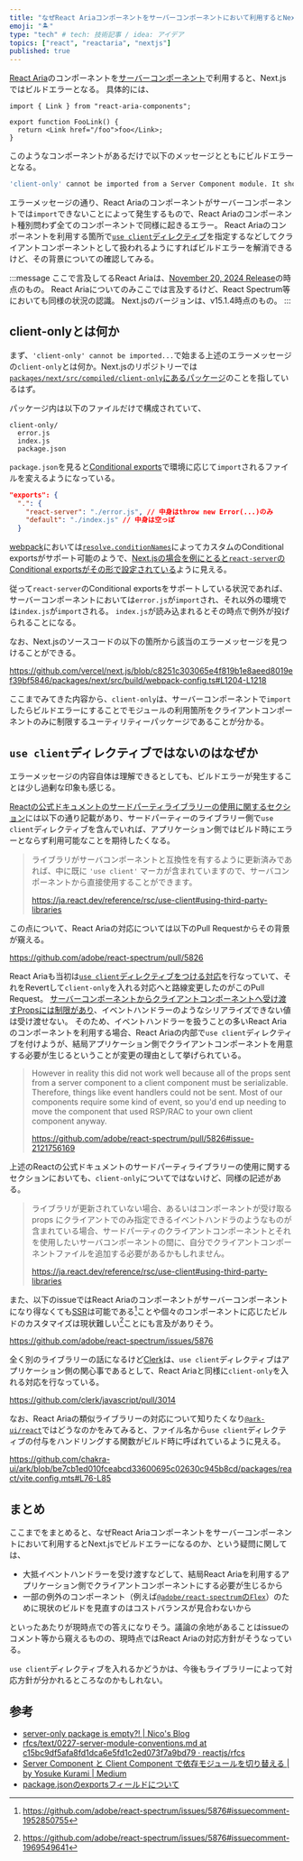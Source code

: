 ```yaml
---
title: "なぜReact Ariaコンポーネントをサーバーコンポーネントにおいて利用するとNext.jsでビルドエラーになるのか"
emoji: "🏝"
type: "tech" # tech: 技術記事 / idea: アイデア
topics: ["react", "reactaria", "nextjs"]
published: true
---
```


[React Aria](https://react-spectrum.adobe.com/react-aria/)のコンポーネントを[サーバーコンポーネント](https://ja.react.dev/reference/rsc/server-components)で利用すると、Next.jsではビルドエラーとなる。
具体的には、

```tsx
import { Link } from "react-aria-components";

export function FooLink() {
  return <Link href="/foo">foo</Link>;
}
```

このようなコンポーネントがあるだけで以下のメッセージとともにビルドエラーとなる。

```sh
'client-only' cannot be imported from a Server Component module. It should only be used from a Client Component.
```

エラーメッセージの通り、React Ariaのコンポーネントがサーバーコンポーネントでは`import`できないことによって発生するもので、React Ariaのコンポーネント種別問わず全てのコンポーネントで同様に起きるエラー。
React Ariaのコンポーネントを利用する箇所で[`use client`ディレクティブ](https://ja.react.dev/reference/rsc/use-client)を指定するなどしてクライアントコンポーネントとして扱われるようにすればビルドエラーを解消できるけど、その背景についての確認してみる。

:::message
ここで言及してるReact Ariaは、[November 20, 2024 Release](https://react-spectrum.adobe.com/releases/2024-11-20.html)の時点のもの。
React Ariaについてのみここでは言及するけど、React Spectrum等においても同様の状況の認識。
Next.jsのバージョンは、v15.1.4時点のもの。
:::

## client-onlyとは何か

まず、`'client-only' cannot be imported...`で始まる上述のエラーメッセージの`client-only`とは何か。Next.jsのリポジトリーでは[`packages/next/src/compiled/client-only`にあるパッケージ](https://github.com/vercel/next.js/tree/c8251c303065e4f819b1e8aeed8019ef39bf5846/packages/next/src/compiled/client-only)のことを指しているはず。

パッケージ内は以下のファイルだけで構成されていて、

```
client-only/
  error.js
  index.js
  package.json
```

`package.json`を見ると[Conditional exports](https://nodejs.org/api/packages.html#conditional-exports)で環境に応じて`import`されるファイルを変えるようになっている。

```json:package.json
"exports": {
  ".": {
    "react-server": "./error.js", // 中身はthrow new Error(...)のみ
    "default": "./index.js" // 中身は空っぽ
  }
```

[webpack](https://webpack.js.org/)においては[`resolve.conditionNames`](https://webpack.js.org/configuration/resolve/#resolveconditionnames)によってカスタムのConditional exportsがサポート可能のようで、[Next.jsの場合を例にとると`react-server`のConditional exportsがその形で設定されている](https://github.com/vercel/next.js/blob/33e8334d35cb353c37b5d21fb4ca9d860d2e3f6a/packages/next/src/build/webpack-config.ts#L573-L578)ように見える。

従って`react-server`のConditional exportsをサポートしている状況であれば、サーバーコンポーネントにおいては`error.js`が`import`され、それ以外の環境では`index.js`が`import`される。
`index.js`が読み込まれるとその時点で例外が投げられることになる。

なお、Next.jsのソースコードの以下の箇所から該当のエラーメッセージを見つけることができる。

https://github.com/vercel/next.js/blob/c8251c303065e4f819b1e8aeed8019ef39bf5846/packages/next/src/build/webpack-config.ts#L1204-L1218

ここまでみてきた内容から、`client-only`は、サーバーコンポーネントで`import`したらビルドエラーにすることでモジュールの利用箇所をクライアントコンポーネントのみに制限するユーティリティーパッケージであることが分かる。

## `use client`ディレクティブではないのはなぜか

エラーメッセージの内容自体は理解できるとしても、ビルドエラーが発生することは少し過剰な印象も感じる。

[Reactの公式ドキュメントのサードパーティライブラリーの使用に関するセクション](https://ja.react.dev/reference/rsc/use-client#using-third-party-libraries)には以下の通り記載があり、サードパーティーのライブラリー側で`use client`ディレクティブを含んでいれば、アプリケーション側ではビルド時にエラーとならず利用可能なことを期待したくなる。

> ライブラリがサーバコンポーネントと互換性を有するように更新済みであれば、中に既に `'use client'` マーカが含まれていますので、サーバコンポーネントから直接使用することができます。
>
> https://ja.react.dev/reference/rsc/use-client#using-third-party-libraries

この点について、React Ariaの対応については以下のPull Requestからその背景が窺える。

https://github.com/adobe/react-spectrum/pull/5826

React Ariaも当初は[`use client`ディレクティブをつける対応](https://github.com/adobe/react-spectrum/pull/5498)を行なっていて、それをRevertして`client-only`を入れる対応へと路線変更したのがこのPull Request。
[サーバーコンポーネントからクライアントコンポーネントへ受け渡すPropsには制限があり](https://ja.react.dev/reference/rsc/use-client#serializable-types)、イベントハンドラーのようなシリアライズできない値は受け渡せない。
そのため、イベントハンドラーを扱うことの多いReact Ariaのコンポーネントを利用する場合、React Ariaの内部で`use client`ディレクティブを付けようが、結局アプリケーション側でクライアントコンポーネントを用意する必要が生じるということが変更の理由として挙げられている。

> However in reality this did not work well because all of the props sent from a server component to a client component must be serializable. Therefore, things like event handlers could not be sent. Most of our components require some kind of event, so you'd end up needing to move the component that used RSP/RAC to your own client component anyway.
>
> https://github.com/adobe/react-spectrum/pull/5826#issue-2121756169

上述のReactの公式ドキュメントのサードパーティライブラリーの使用に関するセクションにおいても、`client-only`についてではないけど、同様の記述がある。

> ライブラリが更新されていない場合、あるいはコンポーネントが受け取る props にクライアントでのみ指定できるイベントハンドラのようなものが含まれている場合、サードパーティのクライアントコンポーネントとそれを使用したいサーバコンポーネントの間に、自分でクライアントコンポーネントファイルを追加する必要があるかもしれません。
>
> https://ja.react.dev/reference/rsc/use-client#using-third-party-libraries

また、以下のissueではReact Ariaのコンポーネントがサーバーコンポーネントになり得なくても[SSR](https://react-spectrum.adobe.com/react-aria/ssr.html)は可能である[^1]ことや個々のコンポーネントに応じたビルドのカスタマイズは現状難しい[^2]ことにも言及がありそう。

[^1]: https://github.com/adobe/react-spectrum/issues/5876#issuecomment-1952850755
[^2]: https://github.com/adobe/react-spectrum/issues/5876#issuecomment-1969549641

https://github.com/adobe/react-spectrum/issues/5876

全く別のライブラリーの話になるけど[Clerk](https://github.com/clerk/javascript)は、`use client`ディレクティブはアプリケーション側の関心事であるとして、React Ariaと同様に`client-only`を入れる対応を行なっている。

https://github.com/clerk/javascript/pull/3014

なお、React Ariaの類似ライブラリーの対応について知りたくなり[`@ark-ui/react`](https://ark-ui.com/)ではどうなのかをみてみると、ファイル名から`use client`ディレクティブの付与をハンドリングする関数がビルド時に呼ばれているように見える。

https://github.com/chakra-ui/ark/blob/be7cb1ed010fceabcd33600695c02630c945b8cd/packages/react/vite.config.mts#L76-L85

## まとめ

ここまでをまとめると、なぜReact Ariaコンポーネントをサーバーコンポーネントにおいて利用するとNext.jsでビルドエラーになるのか、という疑問に関しては、

- 大抵イベントハンドラーを受け渡すなどして、結局React Ariaを利用するアプリケーション側でクライアントコンポーネントにする必要が生じるから
- 一部の例外のコンポーネント（例えば[`@adobe/react-spectrum`の`Flex`](https://react-spectrum.adobe.com/react-spectrum/Flex.html)）のために現状のビルドを見直すのはコストバランスが見合わないから

といったあたりが現時点での答えになりそう。議論の余地があることはissueのコメント等から窺えるものの、現時点ではReact Ariaの対応方針がそうなっている。

`use client`ディレクティブを入れるかどうかは、今後もライブラリーによって対応方針が分かれるところなのかもしれない。

## 参考

- [server-only package is empty?! | Nico's Blog](https://www.nico.fyi/blog/server-only-package)
- [rfcs/text/0227-server-module-conventions.md at c15bc9df5afa8fd1dca6e5fd1c2ed073f7a9bd79 · reactjs/rfcs](https://github.com/reactjs/rfcs/blob/c15bc9df5afa8fd1dca6e5fd1c2ed073f7a9bd79/text/0227-server-module-conventions.md)
- [Server Component と Client Component で依存モジュールを切り替える | by Yosuke Kurami | Medium](https://quramy.medium.com/server-component-%E3%81%A8-client-component-%E3%81%A7%E4%BE%9D%E5%AD%98%E3%83%A2%E3%82%B8%E3%83%A5%E3%83%BC%E3%83%AB%E3%82%92%E5%88%87%E3%82%8A%E6%9B%BF%E3%81%88%E3%82%8B-7d65c8b2074f)
- [package.jsonのexportsフィールドについて](https://zenn.dev/makotot/articles/5edb504ef7d2e6#conditional-exports)
